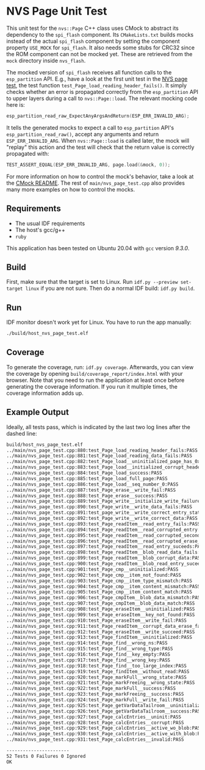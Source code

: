 # NVS Page Unit Test

This unit test for the `nvs::Page` C++ class uses CMock to abstract its dependency to the `spi_flash` component. Its `CMakeLists.txt` builds mocks instead of the actual `spi_flash` component by setting the component property `USE_MOCK` for `spi_flash`. It also needs some stubs for CRC32 since the ROM component can not be mocked yet. These are retrieved from the `mock` directory inside `nvs_flash`.

The mocked version of `spi_flash` receives all function calls to the `esp_partition` API. E.g., have a look at the first unit test in the [NVS page test](main/nvs_page_test.cpp), the test function `test_Page_load_reading_header_fails()`. It simply checks whether an error is propagated correctly from the `esp_partition` API to upper layers during a call to `nvs::Page::load`. The relevant mocking code here is:

```c
esp_partition_read_raw_ExpectAnyArgsAndReturn(ESP_ERR_INVALID_ARG);
```

It tells the generated mocks to expect a call to `esp_partition` API's `esp_partition_read_raw()`, accept any arguments and return `ESP_ERR_INVALID_ARG`. When `nvs::Page::load` is called later, the mock will "replay" this action and the test will check that the return value is correctly propagated with:

```c
TEST_ASSERT_EQUAL(ESP_ERR_INVALID_ARG, page.load(&mock, 0));
```

For more information on how to control the mock's behavior, take a look at the [CMock README](../../../cmock/CMock/docs/CMock_Summary.md). The rest of `main/nvs_page_test.cpp` also provides many more examples on how to control the mocks.

## Requirements

* The usual IDF requirements
* The host's gcc/g++
* `ruby`

This application has been tested on Ubuntu 20.04 with `gcc` version *9.3.0*.

## Build

First, make sure that the target is set to Linux. Run `idf.py --preview set-target linux` if you are not sure. Then do a normal IDF build: `idf.py build`.

## Run

IDF monitor doesn't work yet for Linux. You have to run the app manually: 

```bash
./build/host_nvs_page_test.elf
```

## Coverage

To generate the coverage, run: `idf.py coverage`. Afterwards, you can view the coverage by opening `build/coverage_report/index.html` with your browser. Note that you need to run the application at least once before generating the coverage information. If you run it multiple times, the coverage information adds up.

## Example Output

Ideally, all tests pass, which is indicated by the last two log lines after the dashed line:

```bash
build/host_nvs_page_test.elf 
../main/nvs_page_test.cpp:880:test_Page_load_reading_header_fails:PASS
../main/nvs_page_test.cpp:881:test_Page_load_reading_data_fails:PASS
../main/nvs_page_test.cpp:882:test_Page_load__uninitialized_page_has_0xfe:PASS
../main/nvs_page_test.cpp:883:test_Page_load__initialized_corrupt_header:PASS
../main/nvs_page_test.cpp:884:test_Page_load_success:PASS
../main/nvs_page_test.cpp:885:test_Page_load_full_page:PASS
../main/nvs_page_test.cpp:886:test_Page_load__seq_number_0:PASS
../main/nvs_page_test.cpp:887:test_Page_erase__write_fail:PASS
../main/nvs_page_test.cpp:888:test_Page_erase__success:PASS
../main/nvs_page_test.cpp:889:test_Page_write__initialize_write_failure:PASS
../main/nvs_page_test.cpp:890:test_Page_write__write_data_fails:PASS
../main/nvs_page_test.cpp:891:test_page_write__write_correct_entry_state:PASS
../main/nvs_page_test.cpp:892:test_Page_write__write_correct_data:PASS
../main/nvs_page_test.cpp:893:test_Page_readItem__read_entry_fails:PASS
../main/nvs_page_test.cpp:894:test_Page_readItem__read_corrupted_entry:PASS
../main/nvs_page_test.cpp:895:test_Page_readItem__read_corrupted_second_read_fail:PASS
../main/nvs_page_test.cpp:896:test_Page_readItem__read_corrupted_erase_fail:PASS
../main/nvs_page_test.cpp:897:test_Page_readItem__read_entry_suceeds:PASS
../main/nvs_page_test.cpp:898:test_Page_readItem__blob_read_data_fails:PASS
../main/nvs_page_test.cpp:899:test_Page_readItem__blob_corrupt_data:PASS
../main/nvs_page_test.cpp:900:test_Page_readItem__blob_read_entry_suceeds:PASS
../main/nvs_page_test.cpp:901:test_Page_cmp__uninitialized:PASS
../main/nvs_page_test.cpp:902:test_Page_cmp__item_not_found:PASS
../main/nvs_page_test.cpp:903:test_Page_cmp__item_type_mismatch:PASS
../main/nvs_page_test.cpp:904:test_Page_cmp__item_content_mismatch:PASS
../main/nvs_page_test.cpp:905:test_Page_cmp__item_content_match:PASS
../main/nvs_page_test.cpp:906:test_Page_cmpItem__blob_data_mismatch:PASS
../main/nvs_page_test.cpp:907:test_Page_cmpItem__blob_data_match:PASS
../main/nvs_page_test.cpp:908:test_Page_eraseItem__uninitialized:PASS
../main/nvs_page_test.cpp:909:test_Page_eraseItem__key_not_found:PASS
../main/nvs_page_test.cpp:910:test_Page_eraseItem__write_fail:PASS
../main/nvs_page_test.cpp:911:test_Page_readItem__corrupt_data_erase_failure:PASS
../main/nvs_page_test.cpp:912:test_Page_eraseItem__write_succeed:PASS
../main/nvs_page_test.cpp:913:test_Page_findItem__uninitialized:PASS
../main/nvs_page_test.cpp:914:test_Page_find__wrong_ns:PASS
../main/nvs_page_test.cpp:915:test_Page_find__wrong_type:PASS
../main/nvs_page_test.cpp:916:test_Page_find__key_empty:PASS
../main/nvs_page_test.cpp:917:test_Page_find__wrong_key:PASS
../main/nvs_page_test.cpp:918:test_Page_find__too_large_index:PASS
../main/nvs_page_test.cpp:919:test_Page_findItem__without_read:PASS
../main/nvs_page_test.cpp:920:test_Page_markFull__wrong_state:PASS
../main/nvs_page_test.cpp:921:test_Page_markFreeing__wrong_state:PASS
../main/nvs_page_test.cpp:922:test_Page_markFull__success:PASS
../main/nvs_page_test.cpp:923:test_Page_markFreeing__success:PASS
../main/nvs_page_test.cpp:924:test_Page_markFull__write_fail:PASS
../main/nvs_page_test.cpp:925:test_Page_getVarDataTailroom__uninitialized_page:PASS
../main/nvs_page_test.cpp:926:test_Page_getVarDataTailroom__success:PASS
../main/nvs_page_test.cpp:927:test_Page_calcEntries__uninit:PASS
../main/nvs_page_test.cpp:928:test_Page_calcEntries__corrupt:PASS
../main/nvs_page_test.cpp:929:test_Page_calcEntries__active_wo_blob:PASS
../main/nvs_page_test.cpp:930:test_Page_calcEntries__active_with_blob:PASS
../main/nvs_page_test.cpp:931:test_Page_calcEntries__invalid:PASS

-----------------------
52 Tests 0 Failures 0 Ignored 
OK
```
